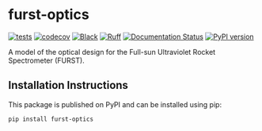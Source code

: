 # furst-optics

[![tests](https://github.com/Kankelborg-Group/furst-optics/actions/workflows/tests.yml/badge.svg)](https://github.com/Kankelborg-Group/furst-optics/actions/workflows/tests.yml)
[![codecov](https://codecov.io/gh/Kankelborg-Group/furst-optics/graph/badge.svg?token=tBcex8q72g)](https://codecov.io/gh/Kankelborg-Group/furst-optics)
[![Black](https://github.com/Kankelborg-Group/furst-optics/actions/workflows/black.yml/badge.svg)](https://github.com/Kankelborg-Group/furst-optics/actions/workflows/black.yml)
[![Ruff](https://github.com/Kankelborg-Group/furst-optics/actions/workflows/ruff.yml/badge.svg)](https://github.com/Kankelborg-Group/furst-optics/actions/workflows/ruff.yml)
[![Documentation Status](https://readthedocs.org/projects/furst-optics/badge/?version=latest)](https://furst-optics.readthedocs.io/en/latest/?badge=latest)
[![PyPI version](https://badge.fury.io/py/furst-optics.svg)](https://badge.fury.io/py/furst-optics)

A model of the optical design for the Full-sun Ultraviolet Rocket Spectrometer (FURST).

## Installation Instructions

This package is published on PyPI and can be installed using pip:

```bash
pip install furst-optics
```
